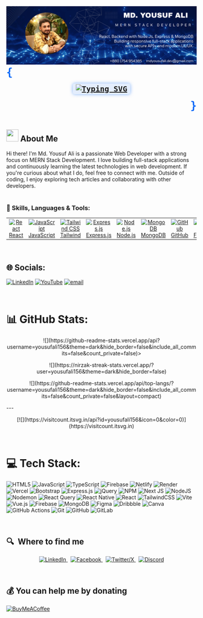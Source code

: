 
<img src="https://github.com/yousufali156/yousufali156/blob/main/Md.%20Yousuf%20Ali.png?raw=true"/>

<br/>
     
<p align="left" style="font-size: 28px; color: #0065F8; margin: 0;">
  <strong><samp>{</samp></strong>
</p>

<p align="center" style="margin: 15px 0;">
  <samp>
    <span style="color: #4300FF; font-weight: bold; font-size: 20px; background: rgba(0, 101, 248, 0.1); padding: 2px 8px; border-radius: 5px; box-shadow: 0 0 10px rgba(0, 101, 248, 0.5);">
      <a href="https://git.io/typing-svg">
        <img src="https://readme-typing-svg.demolab.com?font=Fira+Code&pause=1000&color=0065F8&width=435&lines=Welcome++++This+is+MD.+Yousuf+Ali;MERN+Stack+Web+Developer" alt="Typing SVG" />
      </a>
    </span>
  </samp>
</p>

<p align="right" style="font-size: 28px; color: #0065F8; margin: 0;">
  <strong><samp>}</samp></strong>
</p>

<br/>

<h2> <img width="32" height="32" src="https://img.icons8.com/?size=100&id=joATxKQkJdV6&format=png&color=000000" /> About Me</h2>
Hi there! I'm Md. Yousuf Ali is a passionate Web Developer with a strong focus on MERN Stack Development. I love building full-stack applications and continuously learning the latest technologies in web development. If you're curious about what I do, feel free to connect with me. Outside of coding, I enjoy exploring tech articles and collaborating with other developers.

<br>
<br>






### 🔨 Skills, Languages & Tools:
<table>
  <tr>
    <td align="center" width="96">
      <a href="https://reactjs.org" target="_blank" rel="noopener noreferrer">
        <img src="https://cdn.jsdelivr.net/gh/devicons/devicon/icons/react/react-original.svg" width="48" height="48" alt="React" />
        <br>React
      </a>
    </td>
    <td align="center" width="96">
      <a href="https://developer.mozilla.org/en-US/docs/Web/JavaScript" target="_blank" rel="noopener noreferrer">
        <img src="https://cdn.jsdelivr.net/gh/devicons/devicon/icons/javascript/javascript-original.svg" width="48" height="48" alt="JavaScript" />
        <br>JavaScript
      </a>
    </td>
    <td align="center" width="96">
      <a href="https://tailwindcss.com" target="_blank" rel="noopener noreferrer">
        <img src="https://www.vectorlogo.zone/logos/tailwindcss/tailwindcss-icon.svg" width="48" height="48" alt="Tailwind CSS" />
        <br>Tailwind
      </a>
    </td>
    <td align="center" width="96">
      <a href="https://expressjs.com" target="_blank" rel="noopener noreferrer">
        <img src="https://cdn.jsdelivr.net/gh/devicons/devicon/icons/express/express-original.svg" width="48" height="48" alt="Express.js" />
        <br>Express.js
      </a>
    </td>
    <td align="center" width="96">
      <a href="https://nodejs.org" target="_blank" rel="noopener noreferrer">
        <img src="https://cdn.jsdelivr.net/gh/devicons/devicon/icons/nodejs/nodejs-original.svg" width="48" height="48" alt="Node.js" />
        <br>Node.js
      </a>
    </td>
    <td align="center" width="96">
      <a href="https://www.mongodb.com" target="_blank" rel="noopener noreferrer">
        <img src="https://cdn.jsdelivr.net/gh/devicons/devicon/icons/mongodb/mongodb-original.svg" width="48" height="48" alt="MongoDB" />
        <br>MongoDB
      </a>
    </td>
    <td align="center" width="96">
      <a href="https://github.com" target="_blank" rel="noopener noreferrer">
        <img src="https://cdn.jsdelivr.net/gh/devicons/devicon/icons/github/github-original.svg" width="48" height="48" alt="GitHub" />
        <br>GitHub
      </a>
    </td>
    <td align="center" width="96">
      <a href="https://firebase.google.com" target="_blank" rel="noopener noreferrer">
        <img src="https://www.vectorlogo.zone/logos/firebase/firebase-icon.svg" width="48" height="48" alt="Firebase" />
        <br>Firebase
      </a>
    </td>
    <td align="center" width="96">
      <a href="https://vercel.com" target="_blank" rel="noopener noreferrer">
        <img src="https://www.vectorlogo.zone/logos/vercel/vercel-icon.svg" width="48" height="48" alt="Vercel" />
        <br>Vercel
      </a>
    </td>
    <td align="center" width="96">
      <a href="https://www.netlify.com" target="_blank" rel="noopener noreferrer">
        <img src="https://www.vectorlogo.zone/logos/netlify/netlify-icon.svg" width="48" height="48" alt="Netlify" />
        <br>Netlify
      </a>
    </td>
  </tr>
</table>

<br>



## 🌐 Socials:
[![LinkedIn](https://img.shields.io/badge/LinkedIn-%230077B5.svg?logo=linkedin&logoColor=white)](https://linkedin.com/in/https://www.linkedin.com/in/yousufali156/) [![YouTube](https://img.shields.io/badge/YouTube-%23FF0000.svg?logo=YouTube&logoColor=white)](https://youtube.com/@https://www.youtube.com/@yousufalidev) [![email](https://img.shields.io/badge/Email-D14836?logo=gmail&logoColor=white)](mailto:mdyousufali.dev@gmail.com) 

<br/>

# 📊 GitHub Stats:
<p align="center">
     ![](https://github-readme-stats.vercel.app/api?username=yousufali156&theme=dark&hide_border=false&include_all_commits=false&count_private=false)>
</p>
<p align="center">
     ![](https://nirzak-streak-stats.vercel.app/?user=yousufali156&theme=dark&hide_border=false)
</p>
<p align="center">
     ![](https://github-readme-stats.vercel.app/api/top-langs/?username=yousufali156&theme=dark&hide_border=false&include_all_commits=false&count_private=false&layout=compact)
</p>
---
<p align="center">
 [![](https://visitcount.itsvg.in/api?id=yousufali156&icon=0&color=0)](https://visitcount.itsvg.in)
</p>



<br/>

# 💻 Tech Stack:

 ![HTML5](https://img.shields.io/badge/html5-%23E34F26.svg?style=for-the-badge&logo=html5&logoColor=white) ![JavaScript](https://img.shields.io/badge/javascript-%23323330.svg?style=for-the-badge&logo=javascript&logoColor=%23F7DF1E) ![TypeScript](https://img.shields.io/badge/typescript-%23007ACC.svg?style=for-the-badge&logo=typescript&logoColor=white) ![Firebase](https://img.shields.io/badge/firebase-%23039BE5.svg?style=for-the-badge&logo=firebase) ![Netlify](https://img.shields.io/badge/netlify-%23000000.svg?style=for-the-badge&logo=netlify&logoColor=#00C7B7) ![Render](https://img.shields.io/badge/Render-%46E3B7.svg?style=for-the-badge&logo=render&logoColor=white) ![Vercel](https://img.shields.io/badge/vercel-%23000000.svg?style=for-the-badge&logo=vercel&logoColor=white) ![Bootstrap](https://img.shields.io/badge/bootstrap-%238511FA.svg?style=for-the-badge&logo=bootstrap&logoColor=white) ![Express.js](https://img.shields.io/badge/express.js-%23404d59.svg?style=for-the-badge&logo=express&logoColor=%2361DAFB) ![jQuery](https://img.shields.io/badge/jquery-%230769AD.svg?style=for-the-badge&logo=jquery&logoColor=white) ![NPM](https://img.shields.io/badge/NPM-%23CB3837.svg?style=for-the-badge&logo=npm&logoColor=white) ![Next JS](https://img.shields.io/badge/Next-black?style=for-the-badge&logo=next.js&logoColor=white) ![NodeJS](https://img.shields.io/badge/node.js-6DA55F?style=for-the-badge&logo=node.js&logoColor=white) ![Nodemon](https://img.shields.io/badge/NODEMON-%23323330.svg?style=for-the-badge&logo=nodemon&logoColor=%BBDEAD) ![React Query](https://img.shields.io/badge/-React%20Query-FF4154?style=for-the-badge&logo=react%20query&logoColor=white) ![React Native](https://img.shields.io/badge/react_native-%2320232a.svg?style=for-the-badge&logo=react&logoColor=%2361DAFB) ![React](https://img.shields.io/badge/react-%2320232a.svg?style=for-the-badge&logo=react&logoColor=%2361DAFB) ![TailwindCSS](https://img.shields.io/badge/tailwindcss-%2338B2AC.svg?style=for-the-badge&logo=tailwind-css&logoColor=white) ![Vite](https://img.shields.io/badge/vite-%23646CFF.svg?style=for-the-badge&logo=vite&logoColor=white) ![Vue.js](https://img.shields.io/badge/vue.js-%2335495e.svg?style=for-the-badge&logo=vuedotjs&logoColor=%234FC08D) ![Firebase](https://img.shields.io/badge/firebase-a08021?style=for-the-badge&logo=firebase&logoColor=ffcd34) ![MongoDB](https://img.shields.io/badge/MongoDB-%234ea94b.svg?style=for-the-badge&logo=mongodb&logoColor=white) ![Figma](https://img.shields.io/badge/figma-%23F24E1E.svg?style=for-the-badge&logo=figma&logoColor=white) ![Dribbble](https://img.shields.io/badge/Dribbble-EA4C89?style=for-the-badge&logo=dribbble&logoColor=white) ![Canva](https://img.shields.io/badge/Canva-%2300C4CC.svg?style=for-the-badge&logo=Canva&logoColor=white) ![GitHub Actions](https://img.shields.io/badge/github%20actions-%232671E5.svg?style=for-the-badge&logo=githubactions&logoColor=white) ![Git](https://img.shields.io/badge/git-%23F05033.svg?style=for-the-badge&logo=git&logoColor=white) ![GitHub](https://img.shields.io/badge/github-%23121011.svg?style=for-the-badge&logo=github&logoColor=white) ![GitLab](https://img.shields.io/badge/gitlab-%23181717.svg?style=for-the-badge&logo=gitlab&logoColor=white)


<br/>

## 🔍  Where to find me

<p align="center">
  <a href="https://www.linkedin.com/in/yousufali156" target="_blank">
    <img src="https://img.shields.io/badge/LinkedIn-282C34?logo=linkedin&logoColor=0077B5" alt="LinkedIn" height="25" />
  </a>
  &nbsp;
  <a href="https://www.facebook.com/yousufali156" target="_blank">
    <img src="https://img.shields.io/badge/Facebook-282C34?logo=facebook&logoColor=1877F2" alt="Facebook" height="25" />
  </a>
  &nbsp;
  <a href="https://twitter.com/yousufali156" target="_blank">
    <img src="https://img.shields.io/badge/X-282C34?logo=twitter&logoColor=1DA1F2" alt="Twitter/X" height="25" />
  </a>
  &nbsp;
  <a href="https://discord.com/users/yousufali156" target="_blank">
    <img src="https://img.shields.io/badge/Discord-282C34?logo=discord&logoColor=5865F2" alt="Discord" height="25" />
  </a>
</p>

<br/>

  ## 💰 You can help me by donating
  [![BuyMeACoffee](https://img.shields.io/badge/Buy%20Me%20a%20Coffee-ffdd00?style=for-the-badge&logo=buy-me-a-coffee&logoColor=black)](https://buymeacoffee.com/https://buymeacoffee.com/yousufali156) 
